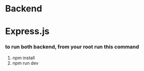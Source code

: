 # Backend
# Express.js
### to run both backend, from your root run this command
1. npm install
2. npm run dev